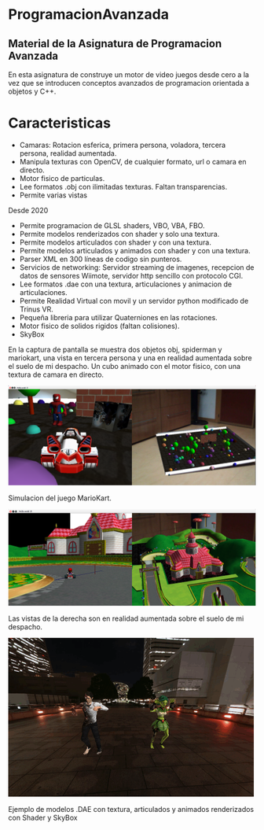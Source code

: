 # ProgramacionAvanzada
## Material de la Asignatura de Programacion Avanzada
En esta asignatura de construye un motor de video juegos desde cero a la vez que se introducen conceptos avanzados de programacion orientada a objetos y C++.

# Caracteristicas
* Camaras: Rotacion esferica, primera persona, voladora, tercera persona, realidad aumentada.
* Manipula texturas con OpenCV, de cualquier formato, url o camara en directo.
* Motor fisico de particulas.
* Lee formatos .obj con ilimitadas texturas. Faltan transparencias.
* Permite varias vistas

Desde 2020

* Permite programacion de GLSL shaders, VBO, VBA, FBO.
* Permite modelos renderizados con shader y solo una textura.
* Permite modelos articulados con shader y con una textura.
* Permite modelos articulados y animados con shader y con una textura.
* Parser XML en 300 líneas de codigo sin punteros.
* Servicios de networking: Servidor streaming de imagenes, recepcion de datos de sensores Wiimote, servidor http sencillo con protocolo CGI.
* Lee formatos .dae con una textura, articulaciones y animacion de articulaciones.
* Permite Realidad Virtual con movil y un servidor python modificado de Trinus VR. 
* Pequeña libreria para utilizar Quaterniones en las rotaciones.
* Motor fisico de solidos rigidos (faltan colisiones).
* SkyBox

En la captura de pantalla se muestra dos objetos obj, spiderman y mariokart, una vista en tercera persona y una en realidad aumentada sobre el suelo de mi despacho. Un cubo animado con el motor fisico, con una textura de camara en directo.

![Screenshot](Screenshot_from_2018-12-10_18-58-44.png)

Simulacion del juego MarioKart. 

![Screenshot](MarioCarPA.png)

Las vistas de la derecha son en realidad aumentada sobre el suelo de mi despacho.

![Screenshot](zombie_chiken.gif)

Ejemplo de modelos .DAE con textura, articulados y animados renderizados con Shader y SkyBox
